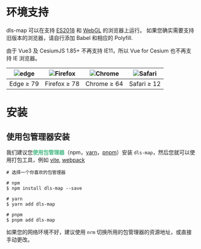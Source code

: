 <!--
 * @Author: Kang
 * @Date: 2024-09-25 10:49:17
 * @Last Modified by: Kang
 * @LastEditTime: 2024-09-29 17:28:47
-->
# 环境支持

dls-map 可以在支持 [ES2018](https://caniuse.com/?feats=mdn-javascript_builtins_regexp_dotall,mdn-javascript_builtins_regexp_lookbehind_assertion,mdn-javascript_builtins_regexp_named_capture_groups,mdn-javascript_builtins_regexp_property_escapes,mdn-javascript_builtins_symbol_asynciterator,mdn-javascript_functions_method_definitions_async_generator_methods,mdn-javascript_grammar_template_literals_template_literal_revision,mdn-javascript_operators_destructuring_rest_in_objects,mdn-javascript_operators_spread_spread_in_destructuring,promise-finally) 和 [WebGL](https://caniuse.com/webgl) 的浏览器上运行。 如果您确实需要支持旧版本的浏览器，请自行添加 Babel 和相应的 Polyfill.

由于 Vue3 及 CesiumJS 1.85+ 不再支持 IE11，所以 Vue for Cesium 也不再支持 IE 浏览器。

| ![edge](https://unpkg.com/@browser-logos/edge/edge_32x32.png) | ![Firefox](https://unpkg.com/@browser-logos/firefox/firefox_32x32.png) | ![Chrome](https://unpkg.com/@browser-logos/chrome/chrome_32x32.png) | ![Safari](https://unpkg.com/@browser-logos/safari/safari_32x32.png) |
| :-----------------------------------------------------------: | :--------------------------------------------------------------------: | :-----------------------------------------------------------------: | :-----------------------------------------------------------------: |
|                           Edge ≥ 79                           |                              Firefox ≥ 78                              |                             Chrome ≥ 64                             |                             Safari ≥ 12                             |


# 安装

## 使用包管理器安装

我们建议您<span style="color: rgb(66 184 131);"><b>使用包管理器</b></span>（npm，[yarn](https://classic.yarnpkg.com/lang/en/)，[pnpm](https://pnpm.io/zh/)）安装 `dls-map`，然后您就可以使用打包工具，例如 [vite](https://vitejs.dev), [webpack](https://webpack.js.org/)

```shell
# 选择一个你喜欢的包管理器

# npm
$ npm install dls-map --save

# yarn
$ yarn add dls-map

# pnpm
$ pnpm add dls-map
```

如果您的网络环境不好，建议使用 `nrm` 切换所用的包管理器的资源地址，或直接手动更改。

